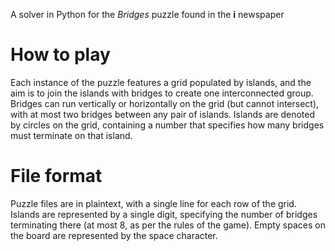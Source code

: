 A solver in Python for the *Bridges* puzzle found in the **i** newspaper

How to play
===========

Each instance of the puzzle features a grid populated by islands, and the aim is
to join the islands with bridges to create one interconnected group. Bridges can
run vertically or horizontally on the grid (but cannot intersect), with at most
two bridges between any pair of islands.  Islands are denoted by circles on the
grid, containing a number that specifies how many bridges must terminate on that
island.

File format
===========

Puzzle files are in plaintext, with a single line for each row of the grid.
Islands are represented by a single digit, specifying the number of bridges
terminating there (at most 8, as per the rules of the game). Empty spaces on
the board are represented by the space character.
